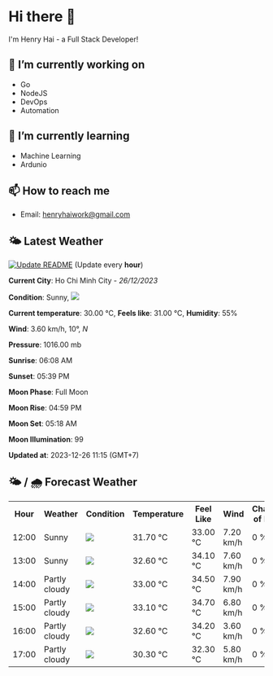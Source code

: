 # Hi there 👋

I'm Henry Hai - a Full Stack Developer!

## 🔭 I’m currently working on

- Go
- NodeJS
- DevOps
- Automation

## 🌱 I’m currently learning

- Machine Learning
- Ardunio

## 📫 How to reach me

- Email: <henryhaiwork@gmail.com>

## 🌤️ Latest Weather
[![Update README](https://github.com/henry0hai/henry0hai/actions/workflows/udpateReadme.yml/badge.svg)](https://github.com/henry0hai/henry0hai/actions/workflows/udpateReadme.yml)
(Update every **hour**)
<!-- CURRENT_WEATHER:START -->
**Current City**: Ho Chi Minh City - *26/12/2023*

**Condition**: Sunny, <img src="https://cdn.weatherapi.com/weather/64x64/day/113.png"/>

**Current temperature**: 30.00 °C, **Feels like**: 31.00 °C, **Humidity**: 55%

**Wind**: 3.60 km/h, 10°, *N*

**Pressure**: 1016.00 mb

**Sunrise**: 06:08 AM

**Sunset**: 05:39 PM

**Moon Phase**: Full Moon

**Moon Rise**: 04:59 PM

**Moon Set**: 05:18 AM

**Moon Illumination**: 99

**Updated at**: 2023-12-26 11:15 (GMT+7)<!-- CURRENT_WEATHER:END -->

## 🌤️ / 🌧️ Forecast Weather
<!-- FORECAST_WEATHER:START -->
<table>
		<tr>
			<th>Hour</th>
			<th>Weather</th>
			<th>Condition</th>
			<th>Temperature</th>
			<th>Feel Like</th>
			<th>Wind</th>
			<th>Chance of Rain</th>
		</tr>
				<tr>
					<td>12:00</td>
					<td>Sunny</td>
					<td><img src='https://cdn.weatherapi.com/weather/64x64/day/113.png'/></td>
					<td>31.70 °C</td>
					<td>33.00 °C</td>
					<td>7.20 km/h</td>
					<td>0 %</td>
				</tr>
				<tr>
					<td>13:00</td>
					<td>Sunny</td>
					<td><img src='https://cdn.weatherapi.com/weather/64x64/day/113.png'/></td>
					<td>32.60 °C</td>
					<td>34.10 °C</td>
					<td>7.60 km/h</td>
					<td>0 %</td>
				</tr>
				<tr>
					<td>14:00</td>
					<td>Partly cloudy</td>
					<td><img src='https://cdn.weatherapi.com/weather/64x64/day/116.png'/></td>
					<td>33.00 °C</td>
					<td>34.50 °C</td>
					<td>7.90 km/h</td>
					<td>0 %</td>
				</tr>
				<tr>
					<td>15:00</td>
					<td>Partly cloudy</td>
					<td><img src='https://cdn.weatherapi.com/weather/64x64/day/116.png'/></td>
					<td>33.10 °C</td>
					<td>34.70 °C</td>
					<td>6.80 km/h</td>
					<td>0 %</td>
				</tr>
				<tr>
					<td>16:00</td>
					<td>Partly cloudy</td>
					<td><img src='https://cdn.weatherapi.com/weather/64x64/day/116.png'/></td>
					<td>32.60 °C</td>
					<td>34.20 °C</td>
					<td>3.60 km/h</td>
					<td>0 %</td>
				</tr>
				<tr>
					<td>17:00</td>
					<td>Partly cloudy</td>
					<td><img src='https://cdn.weatherapi.com/weather/64x64/day/116.png'/></td>
					<td>30.30 °C</td>
					<td>32.30 °C</td>
					<td>5.80 km/h</td>
					<td>0 %</td>
				</tr>
</table>
<!-- FORECAST_WEATHER:END -->
